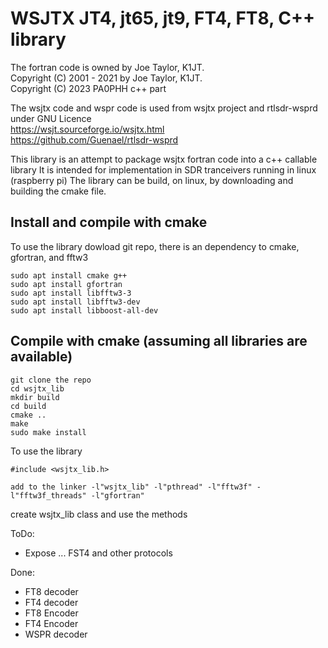 # WSJTX JT4, jt65, jt9, FT4, FT8, C++ library
The fortran code is owned by Joe Taylor, K1JT. <br />
Copyright (C) 2001 - 2021 by Joe Taylor, K1JT. <br />
Copyright (C) 2023 PA0PHH c++ part <br />

The wsjtx code and wspr code is used from wsjtx project and rtlsdr-wsprd under GNU Licence <br />
https://wsjt.sourceforge.io/wsjtx.html <br />
https://github.com/Guenael/rtlsdr-wsprd <br />

This library is an attempt to package wsjtx fortran code into a c++ callable library
It is intended for implementation in SDR tranceivers running in linux (raspberry pi)
The library can be build, on linux, by downloading and building the cmake file.

## Install and compile with cmake
To use the library dowload git repo, there is an dependency to cmake, gfortran, and fftw3
```
sudo apt install cmake g++
sudo apt install gfortran
sudo apt install libfftw3-3
sudo apt install libfftw3-dev
sudo apt install libboost-all-dev
```

## Compile with cmake (assuming all libraries are available)
```
git clone the repo
cd wsjtx_lib
mkdir build
cd build
cmake ..
make
sudo make install
```
To use the library 
```
#include <wsjtx_lib.h>

add to the linker -l"wsjtx_lib" -l"pthread" -l"fftw3f" -l"fftw3f_threads" -l"gfortran"
```
create wsjtx_lib class and use the methods

ToDo:
- Expose ... FST4 and other protocols

Done:
- FT8 decoder
- FT4 decoder
- FT8 Encoder
- FT4 Encoder
- WSPR decoder